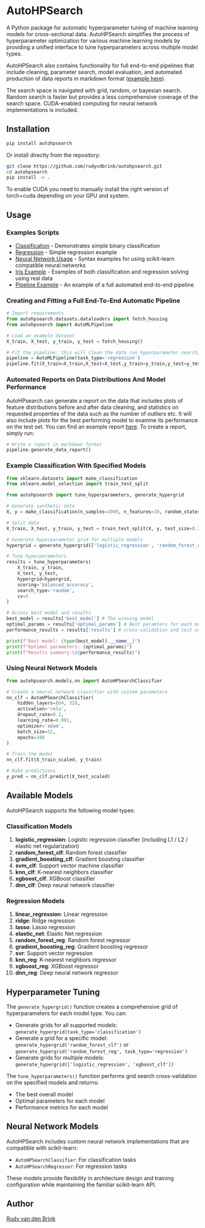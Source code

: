 
# AutoHPSearch

A Python package for automatic hyperparameter tuning of machine learning models for cross-sectional data. AutoHPSearch simplifies the process of hyperparameter optimization for various machine learning models by providing a unified interface to tune hyperparameters across multiple model types.

AutoHPSearch also contains functionality for full end-to-end pipelines that include cleaning, parameter search, model evaluation, and automated production of data reports in markdown format ([example here](https://github.com/rudyvdbrink/autohpsearch/blob/main/example_reports/data_report_v0001_20250612_200805.md)).  

The search space is navigated with grid, random, or bayesian search. Random search is faster but provides a less comprehensive coverage of the search space. CUDA-enabled computing for neural network implementations is included.

## Installation

```bash
pip install autohpsearch
```

Or install directly from the repository:

```bash
git clone https://github.com/rudyvdbrink/autohpsearch.git
cd autohpsearch
pip install -e .
```

To enable CUDA you need to manually install the right version of torch+cuda depending on your GPU and system.

## Usage

### Examples Scripts
- [Classification](https://github.com/rudyvdbrink/autohpsearch/blob/main/examples/basic_classification.py) - Demonstrates simple binary classification
- [Regression](https://github.com/rudyvdbrink/autohpsearch/blob/main/examples/basic_regression.py) - Simple regression example
- [Neural Network Usage](https://github.com/rudyvdbrink/autohpsearch/blob/main/examples/nn_usage.py) - Syntax examples for using scikit-learn compatible neural networks
- [Iris Example](https://github.com/rudyvdbrink/autohpsearch/blob/main/examples/iris_example.py) - Examples of both classification and regression solving using real data
- [Pipeline Example](https://github.com/rudyvdbrink/autohpsearch/blob/main/examples/pipeline_example.py) - An example of a full automated end-to-end pipeline

### Creating and Fitting a Full End-To-End Automatic Pipeline

```python
# Import requirements
from autohpsearch.datasets.dataloaders import fetch_housing
from autohpsearch import AutoMLPipeline

# Load an example dataset
X_train, X_test, y_train, y_test = fetch_housing()

# Fit the pipeline: this will clean the data run hyperparameter search, train models, and evaluate them
pipeline = AutoMLPipeline(task_type='regression')
pipeline.fit(X_train=X_train,X_test=X_test,y_train=y_train,y_test=y_test)
```
### Automated Reports on Data Distributions And Model Performance

AutoHPsearch can generate a report on the data that includes plots of feature distributions before and after data cleaning, and statistics on requested properties of the data such as the number of outliers etc. It will also include plots for the best performing model to examine its performance on the test set. You can find an example report [here](https://github.com/rudyvdbrink/autohpsearch/blob/main/example_reports/data_report_v0001_20250612_200805.md). To create a report, simply run:

```python
# Write a report in markdown format 
pipeline.generate_data_report()
```

### Example Classification With Specified Models

```python
from sklearn.datasets import make_classification
from sklearn.model_selection import train_test_split

from autohpsearch import tune_hyperparameters, generate_hypergrid

# Generate synthetic data
X, y = make_classification(n_samples=1000, n_features=10, random_state=42)

# Split data
X_train, X_test, y_train, y_test = train_test_split(X, y, test_size=0.2, random_state=42)

# Generate hyperparameter grid for multiple models
hypergrid = generate_hypergrid(['logistic_regression', 'random_forest_clf', 'xgboost_clf'])

# Tune hyperparameters
results = tune_hyperparameters(
    X_train, y_train, 
    X_test, y_test, 
    hypergrid=hypergrid, 
    scoring='balanced_accuracy',
    search_type='random',
    cv=5
)

# Access best model and results
best_model = results['best_model'] # The winning model
optimal_params = results['optimal_params'] # Best paramters for each model
performance_results = results['results'] # cross-validation and test score table

print(f"Best model: {type(best_model).__name__}")
print(f"Optimal parameters: {optimal_params}")
print(f"Results summary:\n{performance_results}")
```

### Using Neural Network Models

```python
from autohpsearch.models.nn import AutoHPSearchClassifier

# Create a neural network classifier with custom parameters
nn_clf = AutoHPSearchClassifier(
    hidden_layers=(64, 32),
    activation='relu',
    dropout_rate=0.2,
    learning_rate=0.001,
    optimizer='adam',
    batch_size=32,
    epochs=100
)

# Train the model
nn_clf.fit(X_train_scaled, y_train)

# Make predictions
y_pred = nn_clf.predict(X_test_scaled)
```

## Available Models

AutoHPSearch supports the following model types:

### Classification Models
1. **logistic_regression**: Logistic regression classifier (including L1 / L2 / elastic net regularization)
2. **random_forest_clf**: Random forest classifier
3. **gradient_boosting_clf**: Gradient boosting classifier
4. **svm_clf**: Support vector machine classifier
5. **knn_clf**: K-nearest neighbors classifier
6. **xgboost_clf**: XGBoost classifier
7. **dnn_clf**: Deep neural network classifier

### Regression Models
1. **linear_regression**: Linear regression
2. **ridge**: Ridge regression
3. **lasso**: Lasso regression
4. **elastic_net**: Elastic Net regression
5. **random_forest_reg**: Random forest regressor
6. **gradient_boosting_reg**: Gradient boosting regressor
7. **svr**: Support vector regression
8. **knn_reg**: K-nearest neighbors regressor
9. **xgboost_reg**: XGBoost regressor
10. **dnn_reg**: Deep neural network regressor

## Hyperparameter Tuning

The `generate_hypergrid()` function creates a comprehensive grid of hyperparameters for each model type. You can:

- Generate grids for all supported models: `generate_hypergrid(task_type='classification')`
- Generate a grid for a specific model: `generate_hypergrid('random_forest_clf')` or `generate_hypergrid('random_forest_reg', task_type='regression')`
- Generate grids for multiple models: `generate_hypergrid(['logistic_regression', 'xgboost_clf'])`

The `tune_hyperparameters()` function performs grid search cross-validation on the specified models and returns:

- The best overall model
- Optimal parameters for each model
- Performance metrics for each model

## Neural Network Models

AutoHPSearch includes custom neural network implementations that are compatible with scikit-learn:

- `AutoHPSearchClassifier`: For classification tasks
- `AutoHPSearchRegressor`: For regression tasks

These models provide flexibility in architecture design and training configuration while maintaining the familiar scikit-learn API.

## Author

[Rudy van den Brink](https://www.brinkdatascience.com)